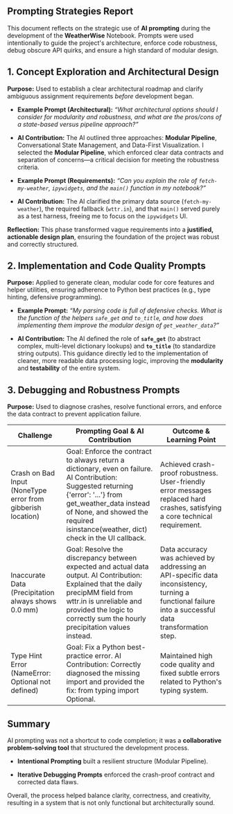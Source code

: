 ## Prompting Strategies Report

This document reflects on the strategic use of **AI prompting** during the development of the **WeatherWise** Notebook. Prompts were used intentionally to guide the project's architecture, enforce code robustness, debug obscure API quirks, and ensure a high standard of modular design.

## 1. Concept Exploration and Architectural Design

**Purpose:** Used to establish a clear architectural roadmap and clarify ambiguous assignment requirements _before_ development began.

*   **Example Prompt (Architectural):** _“What architectural options should I consider for modularity and robustness, and what are the pros/cons of a state-based versus pipeline approach?”_
    
*   **AI Contribution:** The AI outlined three approaches: **Modular Pipeline**, Conversational State Management, and Data-First Visualization. I selected the **Modular Pipeline**, which enforced clear data contracts and separation of concerns—a critical decision for meeting the robustness criteria.
    
*   **Example Prompt (Requirements):** _“Can you explain the role of `fetch-my-weather`, `ipywidgets`, and the `main()` function in my notebook?”_
    
*   **AI Contribution:** The AI clarified the primary data source (`fetch-my-weather`), the required fallback (`wttr.in`), and that `main()` served purely as a test harness, freeing me to focus on the `ipywidgets` UI.
    

**Reflection:** This phase transformed vague requirements into a **justified, actionable design plan**, ensuring the foundation of the project was robust and correctly structured.

## 2. Implementation and Code Quality Prompts

**Purpose:** Applied to generate clean, modular code for core features and helper utilities, ensuring adherence to Python best practices (e.g., type hinting, defensive programming).

*   **Example Prompt:** _“My parsing code is full of defensive checks. What is the function of the helpers `safe_get` and `to_title`, and how does implementing them improve the modular design of `get_weather_data`?”_
    
*   **AI Contribution:** The AI defined the role of **`safe_get`** (to abstract complex, multi-level dictionary lookups) and **`to_title`** (to standardize string outputs). This guidance directly led to the implementation of cleaner, more readable data processing logic, improving the **modularity** and **testability** of the entire system.
    

## 3. Debugging and Robustness Prompts

**Purpose:** Used to diagnose crashes, resolve functional errors, and enforce the data contract to prevent application failure.

| Challenge | Prompting Goal & AI Contribution | Outcome & Learning Point |
| --- | --- | --- |
| Crash on Bad Input (NoneType error from gibberish location) | Goal: Enforce the contract to always return a dictionary, even on failure. AI Contribution: Suggested returning {'error': '...'} from get_weather_data instead of None, and showed the required isinstance(weather, dict) check in the UI callback. | Achieved crash-proof robustness. User-friendly error messages replaced hard crashes, satisfying a core technical requirement. |
| Inaccurate Data (Precipitation always shows 0.0 mm) | Goal: Resolve the discrepancy between expected and actual data output. AI Contribution: Explained that the daily precipMM field from wttr.in is unreliable and provided the logic to correctly sum the hourly precipitation values instead. | Data accuracy was achieved by addressing an API-specific data inconsistency, turning a functional failure into a successful data transformation step. |
| Type Hint Error (NameError: Optional not defined) | Goal: Fix a Python best-practice error. AI Contribution: Correctly diagnosed the missing import and provided the fix: from typing import Optional. | Maintained high code quality and fixed subtle errors related to Python's typing system. |

## Summary

AI prompting was not a shortcut to code completion; it was a **collaborative problem-solving tool** that structured the development process.

*   **Intentional Prompting** built a resilient structure (Modular Pipeline).
    
*   **Iterative Debugging Prompts** enforced the crash-proof contract and corrected data flaws.
    

Overall, the process helped balance clarity, correctness, and creativity, resulting in a system that is not only functional but architecturally sound.